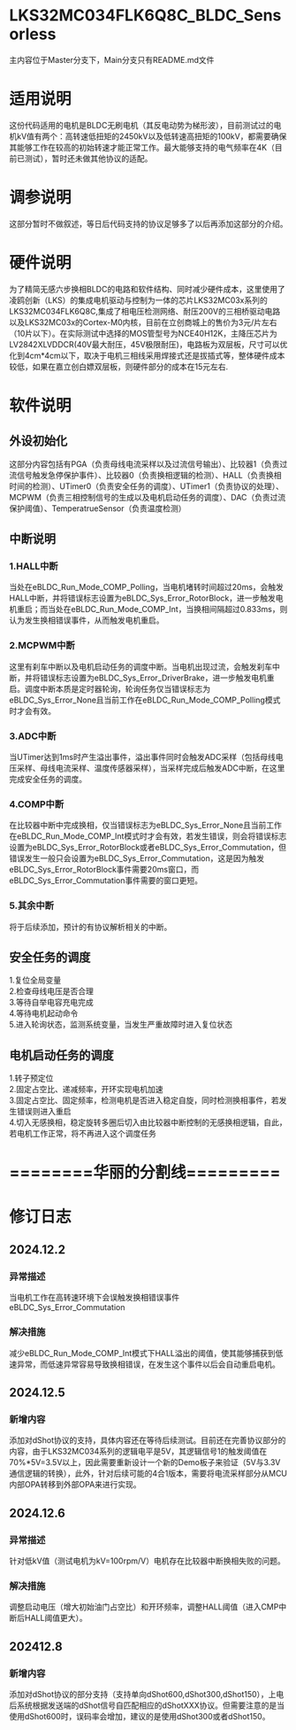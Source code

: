 # LKS32MC034FLK6Q8C_BLDC_Sensorless
主内容位于Master分支下，Main分支只有README.md文件
# 适用说明
这份代码适用的电机是BLDC无刷电机（其反电动势为梯形波），目前测试过的电机kV值有两个：高转速低扭矩的2450kV以及低转速高扭矩的100kV，都需要确保其能够工作在较高的初始转速才能正常工作。最大能够支持的电气频率在4K（目前已测试），暂时还未做其他协议的适配。
# 调参说明
这部分暂时不做叙述，等日后代码支持的协议足够多了以后再添加这部分的介绍。
# 硬件说明
为了精简无感六步换相BLDC的电路和软件结构、同时减少硬件成本，这里使用了凌鸥创新（LKS）的集成电机驱动与控制为一体的芯片LKS32MC03x系列的LKS32MC034FLK6Q8C,集成了相电压检测网络、耐压200V的三相桥驱动电路以及LKS32MC03x的Cortex-M0内核，目前在立创商城上的售价为3元/片左右（10片以下）。在实际测试中选择的MOS管型号为NCE40H12K，主降压芯片为LV2842XLVDDCR(40V最大耐压，45V极限耐压)，电路板为双层板，尺寸可以优化到4cm*4cm以下，取决于电机三相线采用焊接式还是拔插式等，整体硬件成本较低，如果在嘉立创白嫖双层板，则硬件部分的成本在15元左右.
# 软件说明
## 外设初始化
这部分内容包括有PGA（负责母线电流采样以及过流信号输出）、比较器1（负责过流信号触发急停保护事件）、比较器0（负责换相逻辑的检测）、HALL（负责换相时间的检测）、UTimer0（负责安全任务的调度）、UTimer1（负责协议的处理）、MCPWM（负责三相控制信号的生成以及电机启动任务的调度）、DAC（负责过流保护阈值）、TemperatrueSensor（负责温度检测）
## 中断说明
### 1.HALL中断
当处在eBLDC_Run_Mode_COMP_Polling，当电机堵转时间超过20ms，会触发HALL中断，并将错误标志设置为eBLDC_Sys_Error_RotorBlock，进一步触发电机重启；而当处在eBLDC_Run_Mode_COMP_Int，当换相间隔超过0.833ms，则认为发生换相错误事件，从而触发电机重启。
### 2.MCPWM中断
这里有刹车中断以及电机启动任务的调度中断。当电机出现过流，会触发刹车中断，并将错误标志设置为eBLDC_Sys_Error_DriverBrake，进一步触发电机重启。调度中断本质是定时器轮询，轮询任务仅当错误标志为eBLDC_Sys_Error_None且当前工作在eBLDC_Run_Mode_COMP_Polling模式时才会有效。
### 3.ADC中断
当UTimer达到1ms时产生溢出事件，溢出事件同时会触发ADC采样（包括母线电压采样、母线电流采样、温度传感器采样），当采样完成后触发ADC中断，在这里完成安全任务的调度。
### 4.COMP中断
在比较器中断中完成换相，仅当错误标志为eBLDC_Sys_Error_None且当前工作在eBLDC_Run_Mode_COMP_Int模式时才会有效，若发生错误，则会将错误标志设置为eBLDC_Sys_Error_RotorBlock或者eBLDC_Sys_Error_Commutation，但错误发生一般只会设置为eBLDC_Sys_Error_Commutation，这是因为触发eBLDC_Sys_Error_RotorBlock事件需要20ms窗口，而eBLDC_Sys_Error_Commutation事件需要的窗口更短。
### 5.其余中断
将于后续添加，预计的有协议解析相关的中断。
## 安全任务的调度
1.复位全局变量<br>
2.检查母线电压是否合理<br>
3.等待自举电容充电完成<br>
4.等待电机起动命令<br>
5.进入轮询状态，监测系统变量，当发生严重故障时进入复位状态<br>
## 电机启动任务的调度
1.转子预定位<br>
2.固定占空比、递减频率，开环实现电机加速<br>
3.固定占空比、固定频率，检测电机是否进入稳定自旋，同时检测换相事件，若发生错误则进入重启<br>
4.切入无感换相，稳定旋转多圈后切入由比较器中断控制的无感换相逻辑，自此，若电机工作正常，将不再进入这个调度任务<br>
# ========华丽的分割线=========
# 修订日志
## 2024.12.2
### 异常描述
当电机工作在高转速环境下会误触发换相错误事件eBLDC_Sys_Error_Commutation
### 解决措施
减少eBLDC_Run_Mode_COMP_Int模式下HALL溢出的阈值，使其能够捕获到低速异常，而低速异常容易导致换相错误，在发生这个事件以后会自动重启电机。
## 2024.12.5
### 新增内容
添加对dShot协议的支持，具体内容还在等待后续测试。目前还在完善协议部分的内容，由于LKS32MC034系列的逻辑电平是5V，其逻辑信号1的触发阈值在70%*5V=3.5V以上，因此需要重新设计一个新的Demo板子来验证（5V与3.3V通信逻辑的转换），此外，针对后续可能的4合1版本，需要将电流采样部分从MCU内部OPA转移到外部OPA来进行实现。
## 2024.12.6
### 异常描述
针对低kV值（测试电机为kV=100rpm/V）电机存在比较器中断换相失败的问题。
### 解决措施
调整启动电压（增大初始油门占空比）和开环频率，调整HALL阈值（进入CMP中断后HALL阈值更大）。
## 202412.8
### 新增内容
添加对dShot协议的部分支持（支持单向dShot600,dShot300,dShot150），上电后系统根据发送端的dShot信号自匹配相应的dShotXXX协议。但需要注意的是当使用dShot600时，误码率会增加，建议的是使用dShot300或者dShot150。
